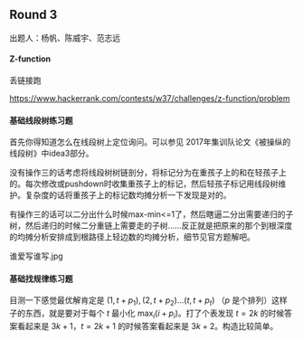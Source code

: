 ## Round 3

出题人：杨帆、陈威宇、范志远

#### Z-function

丢链接跑

https://www.hackerrank.com/contests/w37/challenges/z-function/problem

#### 基础线段树练习题

首先你得知道怎么在线段树上定位询问。可以参见 2017年集训队论文《被操纵的线段树》中idea3部分。

没有操作三的话考虑将线段树树链剖分，将标记分为在重孩子上的和在轻孩子上的。每次修改或pushdown时收集重孩子上的标记，然后轻孩子标记用线段树维护。复杂度的话将重孩子上的标记数均摊分析一下发现是对的。

有操作三的话可以二分出什么时候max-min<=1了，然后瞎逼二分出需要递归的子树，然后递归的时候二分重链上需要走的子树......反正就是把原来的那个到根深度的均摊分析安排成到根路径上轻边数的均摊分析，细节见官方题解吧。

谁爱写谁写.jpg

#### 基础找规律练习题

目测一下感觉最优解肯定是 $(1,t+p_1),(2,t+p_2)...(t,t+p_t)$ （$p$ 是个排列）这样子的东西，就是要对于每个 $t$ 最小化 $\max_i(i+p_i)$。打了个表发现 $t=2k$ 的时候答案看起来是 $3k+1$，$t=2k+1$ 的时候答案看起来是 $3k+2$。构造比较简单。